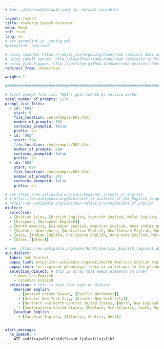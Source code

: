 ```yaml
---
# See: _data/read/default.yaml for default variables

layout: record
title: VoxForge Speech Recorder
menu: Read
ref: read
lang: en
# set permalink in _config.yml
#permalink: /en/read

# using apache2: https://jekyll_voxforge.org/home/read redirect does not work
# using jekyll server: http://localhost:4000/home/read redirects to http://localhost:4000/en/read/
# using github pages: http://voxforge.github.io/home/read redirect does not work
redirect_from: /home/read

weight: 2

################################################################################

# first prompt file (id: "001") gets cached by service worker
total_number_of_prompts: 1176
prompt_list_files:
  - id: "001"
    start: 0
    file_location: /en/prompts/001.html
    number_of_prompts: 594
    contains_promptid: false
    prefix: en
  - id: "002"
    start: 594
    file_location: /en/prompts/002.html
    number_of_prompts: 299
    contains_promptid: false
    prefix: en
  - id: "003"
    start: 894
    file_location: /en/prompts/003.html
    number_of_prompts: 282
    contains_promptid: false
    prefix: en

# see https://en.wikipedia.org/wiki/Regional_accents_of_English
# ( https://en.wikipedia.org/wiki/List_of_dialects_of_the_English_language
# https://en.wikipedia.org/wiki/Non-native_pronunciations_of_English 
dialect:
  selection:
  - [British Isles, [British English, Scottish English, Welsh English, Irish English]]
  - [European, [European English]]
  - [North America, [Canadian English, American English, West Indies and Bermuda]]
  - [Southern hemisphere, [Australian English, New Zealand English, South Atlantic English, South African English]]
  - [Asia, [Indian English, Philippine English, Hong Kong English, Malaysian English,  Singapore English]]
  - [Other, [Other]]

# see: https://en.wikipedia.org/wiki/North_American_English_regional_phonology
sub_dialect:
  label: Sub Dialect
  popup_link: https://en.wikipedia.org/wiki/North_American_English_regional_phonology
  popup_text: (or regional phonology) looks at variations in the pronunciation of a spoken language
  selection_dialect: # this is array that keeps elements in order
    - American English
    - Canadian English
  selection: # this is hash that keys on dialect
    American English:
      - [Western United States, [Pacific Northwest]]
      - [Greater New York City, [Greater New York City]]
      - [Northern and North-Central United States, [North, New England, North Central]]
      - [Southeastern United States, [Midland, Mid-Atlantic, South, Marginal Southeast]]
    Canadian English:
      - [Canadian English, [Atlantic, Central, West]]


alert_message:
  no_speech: >
    WTF asdflkajsdlfjalskdjflasjd ljalsdfjlajsljkf
---
```


